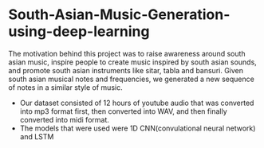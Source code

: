 # South-Asian-Music-Generation-using-deep-learning
The motivation behind this project was to raise awareness around south asian music, inspire people to create music inspired by south asian sounds, and promote south asian instruments like sitar, tabla and bansuri.
Given south asian musical notes and frequencies, we generated a new sequence of notes in a similar style of music.
* Our dataset consisted of 12 hours of youtube audio that was converted into mp3 format first, then converted into WAV, and then finally converted into midi format.
* The models that were used were 1D CNN(convulational neural network) and LSTM
